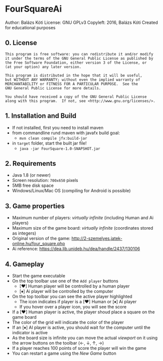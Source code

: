 # FourSquareAi

Author: Balázs Kóti
License: GNU GPLv3
Copyleft: 2016, Balázs Kóti
Created for educational purposes

## 0. License
	This program is free software: you can redistribute it and/or modify
	it under the terms of the GNU General Public License as published by
	the Free Software Foundation, either version 3 of the License, or
	(at your option) any later version.

	This program is distributed in the hope that it will be useful,
	but WITHOUT ANY WARRANTY; without even the implied warranty of
	MERCHANTABILITY or FITNESS FOR A PARTICULAR PURPOSE.  See the
	GNU General Public License for more details.

	You should have received a copy of the GNU General Public License
	along with this program.  If not, see <http://www.gnu.org/licenses/>.

## 1. Installation and Build
- If not installed, first you need to install maven
- from commandline rund maven with javafx build goal: 
	- `mvn clean compile jfx:build-jar`
- in `target` folder, start the built jar file!
	- `java -jar FourSquare-1.0-SNAPSHOT.jar`
	
## 2. Requirements
- Java 1.8 (or newer)
- Screen resolution: `700x650` pixels
- 5MB free disk space
- Windows/Linux/Mac OS (compiling for Android is possible)

## 3. Game properties
- Maximum number of players: *virtually infinite* (including Human and Ai players)
- Maximum size of the game board: *virtually infinite* (coordinates stored as integers)
- Original version of the game: http://2-szemelyes.jatek-online.hu/four_square.php
- Ai reference: https://dea.lib.unideb.hu/dea/handle/2437/130106

## 4. Gameplay
- Start the game executable
- On the top toolbar use one of the `Add player` buttons
	- [♥] Human player will be controlled by a human player
	- [♦] Ai player will be controlled by the computer
- On the top toolbar you can see the active player highlighted
	- The icon indicates if player is a [♥] Human or [♦] Ai player
	- If you hover over a player icon, you will see the score
- If a [♥] Human player is active, the player shoud place a square on the game board
- The color of the grid will indicate the color of the player
- If an [♦] AI player is active, you should wait for the computer until the indicator is active
- As the board size is infinite you can move the actual *viewport* on it using the arrow buttons on the toolbar (←, ↓, ↑, →)
- If a player reaches 100 points of score the player will win the game
- You can restart a game using the *New Game* button
